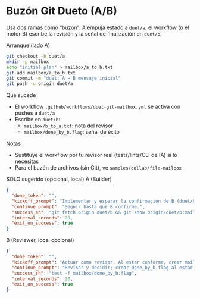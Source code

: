 Buzón Git Dueto (A/B)
=====================

Usa dos ramas como “buzón”: A empuja estado a `duet/a`; el workflow (o el motor B) escribe la revisión y la señal de finalización en `duet/b`.

Arranque (lado A)
```bash
git checkout -b duet/a
mkdir -p mailbox
echo "initial plan" > mailbox/a_to_b.txt
git add mailbox/a_to_b.txt
git commit -m "duet: A → B mensaje inicial"
git push -u origin duet/a
```

Qué sucede
- El workflow `.github/workflows/duet-git-mailbox.yml` se activa con pushes a `duet/a`
- Escribe en `duet/b`:
  - `mailbox/b_to_a.txt`: nota del revisor
  - `mailbox/done_by_b.flag`: señal de éxito

Notas
- Sustituye el workflow por tu revisor real (tests/lints/CLI de IA) si lo necesitas
- Para el buzón de archivos (sin Git), ve `samples/collab/file-mailbox`

SOLO sugerido (opcional, local)
A (Builder)
```json
{
  "done_token": "",
  "kickoff_prompt": "Implementar y esperar la confirmación de B (duet/b).",
  "continue_prompt": "Seguir hasta que B confirme.",
  "success_sh": "git fetch origin duet/b && git show origin/duet/b:mailbox/done_by_b.flag >/dev/null 2>&1",
  "interval_seconds": 20,
  "exit_on_success": true
}
```
B (Reviewer, local opcional)
```json
{
  "done_token": "",
  "kickoff_prompt": "Actuar como revisor. Al estar conforme, crear mailbox/done_by_b.flag y escribir mailbox/b_to_a.txt.",
  "continue_prompt": "Revisar y decidir; crear done_by_b.flag al estar OK.",
  "success_sh": "test -f mailbox/done_by_b.flag",
  "interval_seconds": 20,
  "exit_on_success": true
}
```
